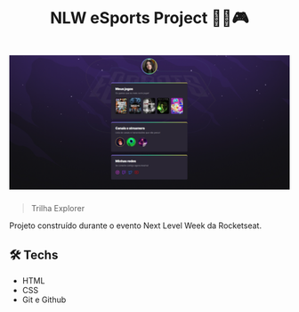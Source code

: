 <h1 align="center">NLW eSports Project 🚀💜🎮</h1>

<h1 align="center">
  <img src="screenshot.png">
</h1>

> Trilha Explorer

Projeto construído durante o evento Next Level Week da Rocketseat.

## 🛠️ Techs

- HTML
- CSS
- Git e Github
